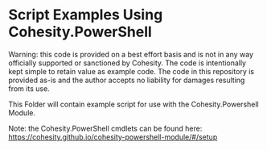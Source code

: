 # Script Examples Using Cohesity.PowerShell

Warning: this code is provided on a best effort basis and is not in any way officially supported or sanctioned by Cohesity. The code is intentionally kept simple to retain value as example code. The code in this repository is provided as-is and the author accepts no liability for damages resulting from its use.

This Folder will contain example script for use with the Cohesity.Powershell Module.

Note: the Cohesity.PowerShell cmdlets can be found here: https://cohesity.github.io/cohesity-powershell-module/#/setup

